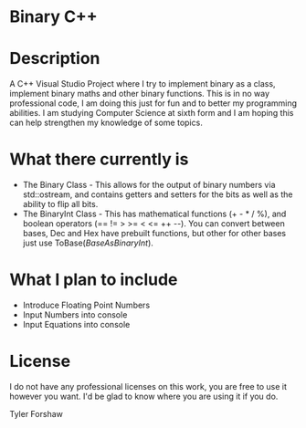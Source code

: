 # Binary C++

# Description
A C++ Visual Studio Project where I try to implement binary as a class, implement binary maths and other binary functions. This is in no way professional code, I am doing this just for fun and to better my programming abilities. I am studying Computer Science at sixth form and I am hoping this can help strengthen my knowledge of some topics.

# What there currently is
* The Binary Class - This allows for the output of binary numbers via std::ostream, and contains getters and setters for the bits as well as the ability to flip all bits.
* The BinaryInt Class - This has mathematical functions (+ - * / %), and boolean operators (== != > >= < <= ++ --). You can convert between bases, Dec and Hex have prebuilt functions, but other for other bases just use ToBase(*BaseAsBinaryInt*).

# What I plan to include 
  * Introduce Floating Point Numbers
  * Input Numbers into console
  * Input Equations into console

# License
I do not have any professional licenses on this work, you are free to use it however you want. I'd be glad to know where you are using it if you do.

Tyler Forshaw
